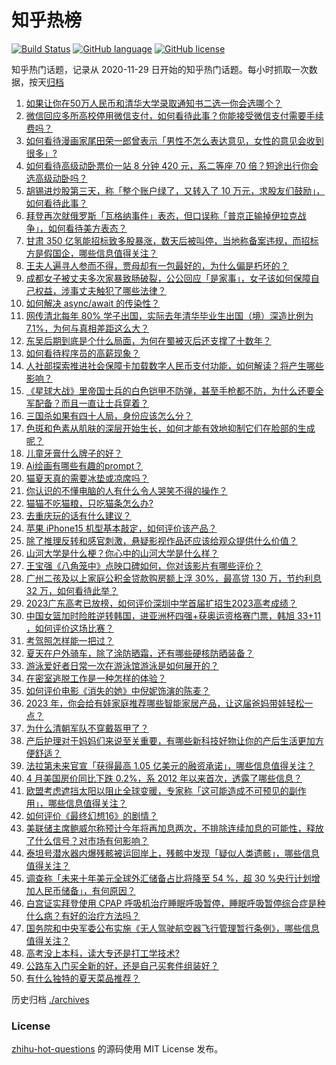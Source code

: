 # 知乎热榜
[![Build Status](https://github.com/ToWeLong/zhihu-hot-questions/workflows/CI/badge.svg)](https://github.com/ToWeLong/zhihu-hot-questions/actions)
[![GitHub language](https://img.shields.io/badge/language-golang-orange.svg)](https://golang.org/)
[![GitHub license](https://img.shields.io/github/license/ToWeLong/zhihu-hot-questions)](https://github.com/ToWeLong/zhihu-hot-questions/blob/main/LICENSE)

知乎热门话题，记录从 2020-11-29 日开始的知乎热门话题。每小时抓取一次数据，按天[归档](./archives)

<!-- BEGIN -->

1. [如果让你在50万人民币和清华大学录取通知书二选一你会选哪个？](https://www.zhihu.com/question/607748095)
1. [微信回应多所高校停用微信支付，如何看待此事？你能接受微信支付需要手续费吗？](https://www.zhihu.com/question/609374806)
1. [如何看待漫画家尾田荣一郎曾表示「男性不怎么表达意见，女性的意见会收到很多」?](https://www.zhihu.com/question/607642085)
1. [如何看待高级动卧票价一站 8 分钟 420 元，系二等座 70 倍？短途出行你会选高级动卧吗？](https://www.zhihu.com/question/609342725)
1. [胡锡进炒股第三天，称「整个账户绿了，又转入了 10 万元，求股友们鼓励」，如何看待此事？](https://www.zhihu.com/question/609352970)
1. [拜登再次就俄罗斯「瓦格纳事件」表态，但口误称「普京正输掉伊拉克战争」，如何看待美方表态？](https://www.zhihu.com/question/609352184)
1. [甘肃 350 亿氢能招标致多股暴涨，数天后被叫停，当地称备案违规，而招标方是假国企，哪些信息值得关注？](https://www.zhihu.com/question/609164890)
1. [王夫人遍寻人参而不得，贾母却有一包最好的，为什么偏是朽坏的？](https://www.zhihu.com/question/608202740)
1. [成都女子被丈夫多次家暴致肠破裂，公公回应「是家事」，女子该如何保障自己权益，涉事丈夫触犯了哪些法律？](https://www.zhihu.com/question/608734635)
1. [如何解决 async/await 的传染性？](https://www.zhihu.com/question/264341373)
1. [网传清北每年 80% 学子出国，实际去年清华毕业生出国（境）深造比例为7.1%，为何与真相差距这么大？](https://www.zhihu.com/question/609195242)
1. [东吴后期到底是个什么局面，为何在蜀被灭后还支撑了十数年？](https://www.zhihu.com/question/37064172)
1. [如何看待程序员的高薪现象？](https://www.zhihu.com/question/602915311)
1. [人社部探索推进社会保障卡加载数字人民币支付功能，如何解读？将产生哪些影响？](https://www.zhihu.com/question/609334036)
1. [《星球大战》里帝国士兵的白色铠甲不防弹，甚至手枪都不防，为什么还要全军配备？而且一直让士兵穿着？](https://www.zhihu.com/question/445290525)
1. [三国杀如果有四十人局，身份应该怎么分？](https://www.zhihu.com/question/359316157)
1. [色斑和色素从肌肤的深层开始生长，如何才能有效地抑制它们在脸部的生成呢？](https://www.zhihu.com/question/609251939)
1. [儿童牙膏什么牌子的好？](https://www.zhihu.com/question/49063803)
1. [Ai绘画有哪些有趣的prompt？](https://www.zhihu.com/question/589056030)
1. [猫夏天真的需要冰垫或凉席吗？](https://www.zhihu.com/question/279194051)
1. [你认识的不懂电脑的人有什么令人哭笑不得的操作？](https://www.zhihu.com/question/267172350)
1. [猫猫不吃猫粮，只吃猫条怎么办?](https://www.zhihu.com/question/605874440)
1. [去重庆玩的话有什么建议？](https://www.zhihu.com/question/605784613)
1. [苹果 iPhone15 机型基本敲定，如何评价该产品？](https://www.zhihu.com/question/601025532)
1. [除了推理反转和感官刺激，悬疑影视作品还应该给观众提供什么价值？](https://www.zhihu.com/question/607977985)
1. [山河大学是什么梗？你心中的山河大学是什么样？](https://www.zhihu.com/question/609033191)
1. [王宝强《八角笼中》点映口碑如何，你对该影片有哪些评价？](https://www.zhihu.com/question/608000476)
1. [广州二孩及以上家庭公积金贷款购房额上浮 30%，最高贷 130 万，节约利息 32 万，如何看待此举？](https://www.zhihu.com/question/609178796)
1. [2023广东高考已放榜，如何评价深圳中学首届扩招生2023高考成绩？](https://www.zhihu.com/question/608749773)
1. [中国女篮加时险胜逆转韩国，进亚洲杯四强+获奥运资格赛门票，韩旭 33+11 ，如何评价这场比赛？](https://www.zhihu.com/question/609212218)
1. [考驾照怎样能一把过？](https://www.zhihu.com/question/439943462)
1. [夏天在户外骑车，除了涂防晒霜，还有哪些硬核防晒装备？](https://www.zhihu.com/question/605703908)
1. [游泳爱好者日常一次在游泳馆游泳是如何展开的？](https://www.zhihu.com/question/607613101)
1. [在密室逃脱工作是一种怎样的体验？](https://www.zhihu.com/question/292922127)
1. [如何评价电影《消失的她》中倪妮饰演的陈麦？](https://www.zhihu.com/question/607678685)
1. [2023 年，你会给有娃家庭推荐哪些智能家居产品，让这届爸妈带娃轻松一点？](https://www.zhihu.com/question/608681528)
1. [为什么清朝军队不穿戴盔甲了？](https://www.zhihu.com/question/45172198)
1. [产后护理对于妈妈们来说至关重要，有哪些新科技好物让你的产后生活更加方便舒适？](https://www.zhihu.com/question/606792774)
1. [法拉第未来官宣「获得最高 1.05 亿美元的融资承诺」，哪些信息值得关注？](https://www.zhihu.com/question/609170839)
1. [4 月美国房价同比下跌 0.2%，系 2012 年以来首次，透露了哪些信息？](https://www.zhihu.com/question/609336361)
1. [欧盟考虑遮挡太阳以阻止全球变暖，专家称「这可能造成不可预见的副作用」，哪些信息值得关注？](https://www.zhihu.com/question/609213930)
1. [如何评价《最终幻想16》的剧情？](https://www.zhihu.com/question/608354579)
1. [美联储主席鲍威尔称预计今年将再加息两次，不排除连续加息的可能性，释放了什么信号？对市场有何影响？](https://www.zhihu.com/question/609334016)
1. [泰坦号潜水器内爆残骸被运回岸上，残骸中发现「疑似人类遗骸」，哪些信息值得关注？](https://www.zhihu.com/question/609334039)
1. [调查称「未来十年美元全球外汇储备占比将降至 54 %，超 30 %央行计划增加人民币储备」，有何原因？](https://www.zhihu.com/question/609174009)
1. [白宫证实拜登使用 CPAP 呼吸机治疗睡眠呼吸暂停，睡眠呼吸暂停综合症是种什么病？有好的治疗方法吗？](https://www.zhihu.com/question/609350758)
1. [国务院和中央军委公布实施《无人驾驶航空器飞行管理暂行条例》，哪些信息值得关注？](https://www.zhihu.com/question/609227057)
1. [高考没上本科，读大专还是打工学技术?](https://www.zhihu.com/question/609325880)
1. [公路车入门买全新的好，还是自己买套件组装好？](https://www.zhihu.com/question/608402336)
1. [有什么独特的夏天菜品推荐？](https://www.zhihu.com/question/608729283)

<!-- END -->

历史归档 [./archives](./archives)


### License
[zhihu-hot-questions](https://github.com/towelong/zhihu-hot-questions) 的源码使用 MIT License 发布。